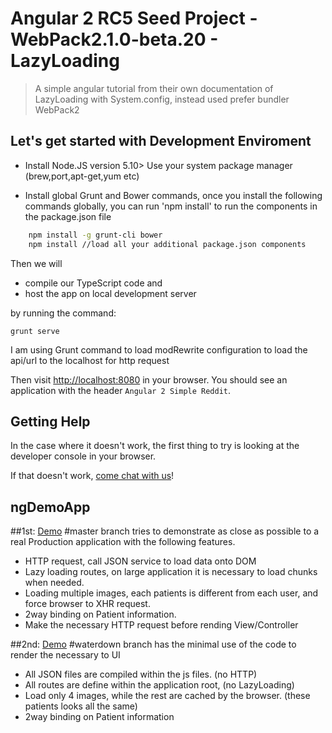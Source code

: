 # Angular 2 RC5 Seed Project - WebPack2.1.0-beta.20 - LazyLoading

> A simple angular tutorial from their own documentation of LazyLoading with System.config, instead used prefer bundler WebPack2


## Let's get started with Development Enviroment
- Install Node.JS version 5.10>
Use your system package manager (brew,port,apt-get,yum etc)

- Install global Grunt and Bower commands, once you install the following commands globally, you can run 'npm install' to run the components in the package.json file

```bash
	npm install -g grunt-cli bower
	npm install //load all your additional package.json components
```


Then we will 

- compile our TypeScript code and
- host the app on local development server 

by running the command:

```
grunt serve
```

I am using Grunt command to load modRewrite configuration to load the api/url to the localhost for http request


Then visit [http://localhost:8080](http://localhost:8080) in your browser. You should see an application with the header `Angular 2 Simple Reddit`. 

## Getting Help

In the case where it doesn't work, the first thing to try is looking at the developer console in your browser.

If that doesn't work, [come chat with us](https://gitter.im/ng-book/ng-book  )!

## ngDemoApp


##1st: [Demo](https://reyramos.github.io/ngDemoApp/#/home) #master branch tries to demonstrate as close as possible to a real Production application with the following features.
- HTTP request, call JSON service to load data onto DOM
- Lazy loading routes, on large application it is necessary to load chunks when needed.
- Loading multiple images, each patients is different from each user, and force browser to XHR request.
- 2way binding on Patient information.
- Make the necessary HTTP request before rending View/Controller




##2nd: [Demo](https://reyramos.github.io/ngDemoApp-Basic/#/home) #waterdown branch  has the minimal use of the code to render the necessary to UI
- All JSON files are compiled within the js files. (no HTTP)
- All routes are define within the application root, (no LazyLoading)
- Load only 4 images, while the rest are cached by the browser. (these patients looks all the same)
- 2way binding on Patient information

